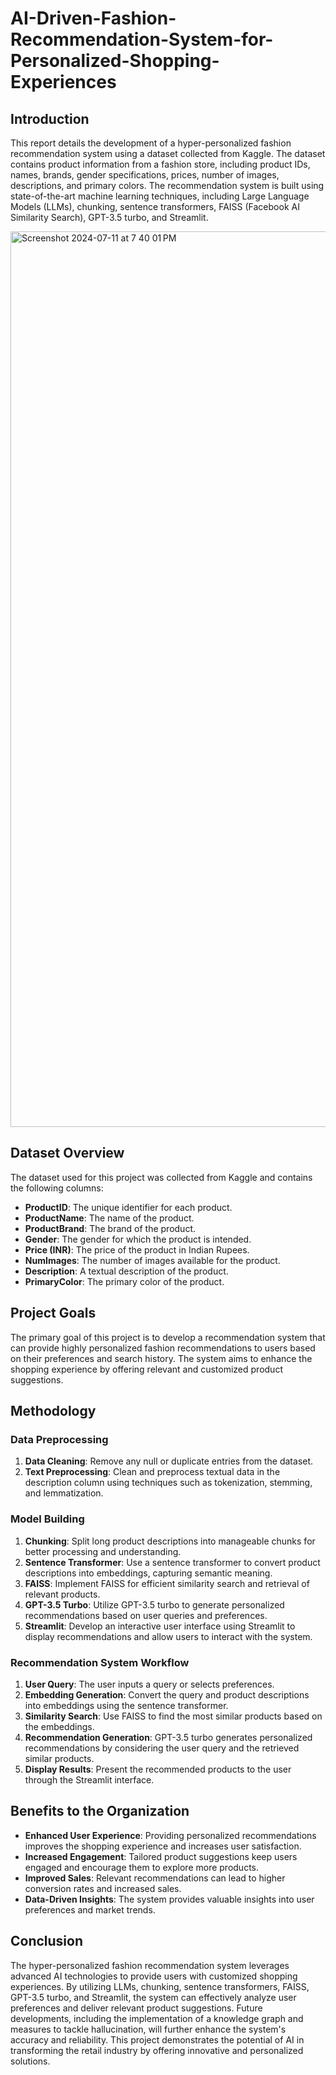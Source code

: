 # AI-Driven-Fashion-Recommendation-System-for-Personalized-Shopping-Experiences

## Introduction

This report details the development of a hyper-personalized fashion recommendation system using a dataset collected from Kaggle. The dataset contains product information from a fashion store, including product IDs, names, brands, gender specifications, prices, number of images, descriptions, and primary colors. The recommendation system is built using state-of-the-art machine learning techniques, including Large Language Models (LLMs), chunking, sentence transformers, FAISS (Facebook AI Similarity Search), GPT-3.5 turbo, and Streamlit.

<img width="1433" alt="Screenshot 2024-07-11 at 7 40 01 PM" src="https://github.com/user-attachments/assets/b90b9c96-d379-4189-87a0-912463e090e1">


## Dataset Overview

The dataset used for this project was collected from Kaggle and contains the following columns:

- **ProductID**: The unique identifier for each product.
- **ProductName**: The name of the product.
- **ProductBrand**: The brand of the product.
- **Gender**: The gender for which the product is intended.
- **Price (INR)**: The price of the product in Indian Rupees.
- **NumImages**: The number of images available for the product.
- **Description**: A textual description of the product.
- **PrimaryColor**: The primary color of the product.

## Project Goals

The primary goal of this project is to develop a recommendation system that can provide highly personalized fashion recommendations to users based on their preferences and search history. The system aims to enhance the shopping experience by offering relevant and customized product suggestions.

## Methodology

### Data Preprocessing

1. **Data Cleaning**: Remove any null or duplicate entries from the dataset.
2. **Text Preprocessing**: Clean and preprocess textual data in the description column using techniques such as tokenization, stemming, and lemmatization.

### Model Building

1. **Chunking**: Split long product descriptions into manageable chunks for better processing and understanding.
2. **Sentence Transformer**: Use a sentence transformer to convert product descriptions into embeddings, capturing semantic meaning.
3. **FAISS**: Implement FAISS for efficient similarity search and retrieval of relevant products.
4. **GPT-3.5 Turbo**: Utilize GPT-3.5 turbo to generate personalized recommendations based on user queries and preferences.
5. **Streamlit**: Develop an interactive user interface using Streamlit to display recommendations and allow users to interact with the system.

### Recommendation System Workflow

1. **User Query**: The user inputs a query or selects preferences.
2. **Embedding Generation**: Convert the query and product descriptions into embeddings using the sentence transformer.
3. **Similarity Search**: Use FAISS to find the most similar products based on the embeddings.
4. **Recommendation Generation**: GPT-3.5 turbo generates personalized recommendations by considering the user query and the retrieved similar products.
5. **Display Results**: Present the recommended products to the user through the Streamlit interface.

## Benefits to the Organization

- **Enhanced User Experience**: Providing personalized recommendations improves the shopping experience and increases user satisfaction.
- **Increased Engagement**: Tailored product suggestions keep users engaged and encourage them to explore more products.
- **Improved Sales**: Relevant recommendations can lead to higher conversion rates and increased sales.
- **Data-Driven Insights**: The system provides valuable insights into user preferences and market trends.


## Conclusion

The hyper-personalized fashion recommendation system leverages advanced AI technologies to provide users with customized shopping experiences. By utilizing LLMs, chunking, sentence transformers, FAISS, GPT-3.5 turbo, and Streamlit, the system can effectively analyze user preferences and deliver relevant product suggestions. Future developments, including the implementation of a knowledge graph and measures to tackle hallucination, will further enhance the system's accuracy and reliability. This project demonstrates the potential of AI in transforming the retail industry by offering innovative and personalized solutions.
